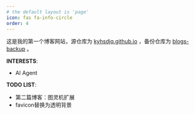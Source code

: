 ```yaml
---
# the default layout is 'page'
icon: fas fa-info-circle
order: 4
---
```


这是我的第一个博客网站，源仓库为 [kyhsdjq.github.io](https://github.com/kyhsdjq/kyhsdjq.github.io) ，备份仓库为 [blogs-backup](https://github.com/kyhsdjq/blogs-backup) 。

**INTERESTS**:
- AI Agent

**TODO LIST**:
- 第二篇博客：图灵机扩展
- favicon替换为透明背景
